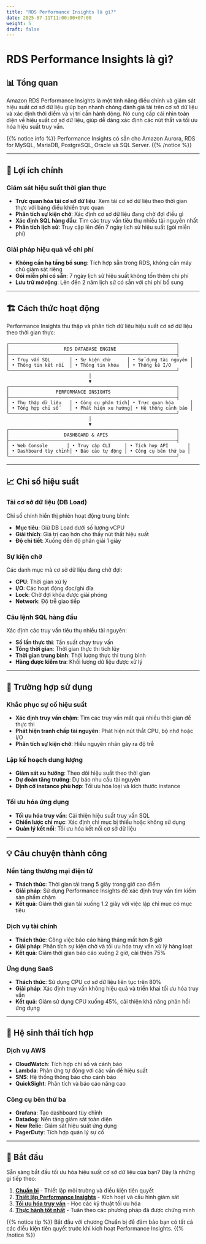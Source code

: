 ```yaml
---
title: "RDS Performance Insights là gì?"
date: 2025-07-11T11:00:00+07:00
weight: 5
draft: false
---
```


# RDS Performance Insights là gì?

## 📊 Tổng quan

Amazon RDS Performance Insights là một tính năng điều chỉnh và giám sát hiệu suất cơ sở dữ liệu giúp bạn nhanh chóng đánh giá tải trên cơ sở dữ liệu và xác định thời điểm và vị trí cần hành động. Nó cung cấp cái nhìn toàn diện về hiệu suất cơ sở dữ liệu, giúp dễ dàng xác định các nút thắt và tối ưu hóa hiệu suất truy vấn.

{{% notice info %}}
Performance Insights có sẵn cho Amazon Aurora, RDS for MySQL, MariaDB, PostgreSQL, Oracle và SQL Server.
{{% /notice %}}

---

## 🎯 Lợi ích chính

### Giám sát hiệu suất thời gian thực
- **Trực quan hóa tải cơ sở dữ liệu**: Xem tải cơ sở dữ liệu theo thời gian thực với bảng điều khiển trực quan
- **Phân tích sự kiện chờ**: Xác định cơ sở dữ liệu đang chờ đợi điều gì
- **Xác định SQL hàng đầu**: Tìm các truy vấn tiêu thụ nhiều tài nguyên nhất
- **Phân tích lịch sử**: Truy cập lên đến 7 ngày lịch sử hiệu suất (gói miễn phí)

### Giải pháp hiệu quả về chi phí
- **Không cần hạ tầng bổ sung**: Tích hợp sẵn trong RDS, không cần máy chủ giám sát riêng
- **Gói miễn phí có sẵn**: 7 ngày lịch sử hiệu suất không tốn thêm chi phí
- **Lưu trữ mở rộng**: Lên đến 2 năm lịch sử có sẵn với chi phí bổ sung

---

## 🏗️ Cách thức hoạt động

Performance Insights thu thập và phân tích dữ liệu hiệu suất cơ sở dữ liệu theo thời gian thực:

```
┌─────────────────────────────────────────────────────────────┐
│                    RDS DATABASE ENGINE                      │
├─────────────────────────────────────────────────────────────┤
│ • Truy vấn SQL       │ • Sự kiện chờ      │ • Sử dụng tài nguyên │
│ • Thông tin kết nối  │ • Thông tin khóa   │ • Thống kê I/O       │
└─────────────────────────────────────────────────────────────┘
                              │
                              ▼
┌─────────────────────────────────────────────────────────────┐
│                 PERFORMANCE INSIGHTS                        │
├─────────────────────────────────────────────────────────────┤
│ • Thu thập dữ liệu   │ • Công cụ phân tích│ • Trực quan hóa      │
│ • Tổng hợp chỉ số    │ • Phát hiện xu hướng│ • Hệ thống cảnh báo │
└─────────────────────────────────────────────────────────────┘
                              │
                              ▼
┌─────────────────────────────────────────────────────────────┐
│                    DASHBOARD & APIS                         │
├─────────────────────────────────────────────────────────────┤
│ • Web Console       │ • Truy cập CLI     │ • Tích hợp API       │
│ • Dashboard tùy chỉnh│ • Báo cáo tự động │ • Công cụ bên thứ ba │
└─────────────────────────────────────────────────────────────┘
```

---

## 📈 Chỉ số hiệu suất

### Tải cơ sở dữ liệu (DB Load)
Chỉ số chính hiển thị phiên hoạt động trung bình:
- **Mục tiêu**: Giữ DB Load dưới số lượng vCPU
- **Giải thích**: Giá trị cao hơn cho thấy nút thắt hiệu suất
- **Độ chi tiết**: Xuống đến độ phân giải 1 giây

### Sự kiện chờ
Các danh mục mà cơ sở dữ liệu đang chờ đợi:
- **CPU**: Thời gian xử lý
- **I/O**: Các hoạt động đọc/ghi đĩa
- **Lock**: Chờ đợi khóa được giải phóng
- **Network**: Độ trễ giao tiếp

### Câu lệnh SQL hàng đầu
Xác định các truy vấn tiêu thụ nhiều tài nguyên:
- **Số lần thực thi**: Tần suất chạy truy vấn
- **Tổng thời gian**: Thời gian thực thi tích lũy
- **Thời gian trung bình**: Thời lượng thực thi trung bình
- **Hàng được kiểm tra**: Khối lượng dữ liệu được xử lý

---

## 🎯 Trường hợp sử dụng

### Khắc phục sự cố hiệu suất
- **Xác định truy vấn chậm**: Tìm các truy vấn mất quá nhiều thời gian để thực thi
- **Phát hiện tranh chấp tài nguyên**: Phát hiện nút thắt CPU, bộ nhớ hoặc I/O
- **Phân tích sự kiện chờ**: Hiểu nguyên nhân gây ra độ trễ

### Lập kế hoạch dung lượng
- **Giám sát xu hướng**: Theo dõi hiệu suất theo thời gian
- **Dự đoán tăng trưởng**: Dự báo nhu cầu tài nguyên
- **Định cỡ instance phù hợp**: Tối ưu hóa loại và kích thước instance

### Tối ưu hóa ứng dụng
- **Tối ưu hóa truy vấn**: Cải thiện hiệu suất truy vấn SQL
- **Chiến lược chỉ mục**: Xác định chỉ mục bị thiếu hoặc không sử dụng
- **Quản lý kết nối**: Tối ưu hóa kết nối cơ sở dữ liệu

---

## 💡 Câu chuyện thành công

### Nền tảng thương mại điện tử
- **Thách thức**: Thời gian tải trang 5 giây trong giờ cao điểm
- **Giải pháp**: Sử dụng Performance Insights để xác định truy vấn tìm kiếm sản phẩm chậm
- **Kết quả**: Giảm thời gian tải xuống 1.2 giây với việc lập chỉ mục có mục tiêu

### Dịch vụ tài chính
- **Thách thức**: Công việc báo cáo hàng tháng mất hơn 8 giờ
- **Giải pháp**: Phân tích sự kiện chờ và tối ưu hóa truy vấn xử lý hàng loạt
- **Kết quả**: Giảm thời gian báo cáo xuống 2 giờ, cải thiện 75%

### Ứng dụng SaaS
- **Thách thức**: Sử dụng CPU cơ sở dữ liệu liên tục trên 80%
- **Giải pháp**: Xác định truy vấn không hiệu quả và triển khai tối ưu hóa truy vấn
- **Kết quả**: Giảm sử dụng CPU xuống 45%, cải thiện khả năng phản hồi ứng dụng

---

## 🔗 Hệ sinh thái tích hợp

### Dịch vụ AWS
- **CloudWatch**: Tích hợp chỉ số và cảnh báo
- **Lambda**: Phản ứng tự động với các vấn đề hiệu suất
- **SNS**: Hệ thống thông báo cho cảnh báo
- **QuickSight**: Phân tích và báo cáo nâng cao

### Công cụ bên thứ ba
- **Grafana**: Tạo dashboard tùy chỉnh
- **Datadog**: Nền tảng giám sát toàn diện
- **New Relic**: Giám sát hiệu suất ứng dụng
- **PagerDuty**: Tích hợp quản lý sự cố

---

## 🚀 Bắt đầu

Sẵn sàng bắt đầu tối ưu hóa hiệu suất cơ sở dữ liệu của bạn? Đây là những gì tiếp theo:

1. **[Chuẩn bị](../preparation/)** - Thiết lập môi trường và điều kiện tiên quyết
2. **[Thiết lập Performance Insights](../../performance-insights/)** - Kích hoạt và cấu hình giám sát
3. **[Tối ưu hóa truy vấn](../../query-optimization/)** - Học các kỹ thuật tối ưu hóa
4. **[Thực hành tốt nhất](../../best-practices/)** - Tuân theo các phương pháp đã được chứng minh

{{% notice tip %}}
Bắt đầu với chương Chuẩn bị để đảm bảo bạn có tất cả các điều kiện tiên quyết trước khi kích hoạt Performance Insights.
{{% /notice %}}
